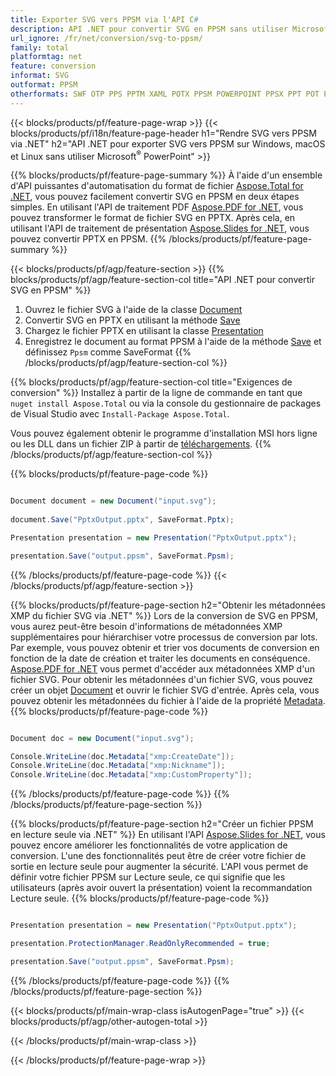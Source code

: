 ```yaml
---
title: Exporter SVG vers PPSM via l'API C#
description: API .NET pour convertir SVG en PPSM sans utiliser Microsoft Word
url_ignore: /fr/net/conversion/svg-to-ppsm/
family: total
platformtag: net
feature: conversion
informat: SVG
outformat: PPSM
otherformats: SWF OTP PPS PPTM XAML POTX PPSM POWERPOINT PPSX PPT POT POTM
---
```

{{< blocks/products/pf/feature-page-wrap >}}
{{< blocks/products/pf/i18n/feature-page-header h1="Rendre SVG vers PPSM via .NET" h2="API .NET pour exporter SVG vers PPSM sur Windows, macOS et Linux sans utiliser Microsoft<sup>&reg;</sup> PowerPoint" >}}

{{% blocks/products/pf/feature-page-summary %}}
À l'aide d'un ensemble d'API puissantes d'automatisation du format de fichier [Aspose.Total for .NET](https://products.aspose.com/total/net/), vous pouvez facilement convertir SVG en PPSM en deux étapes simples. En utilisant l'API de traitement PDF [Aspose.PDF for .NET](https://products.aspose.com/pdf/net/), vous pouvez transformer le format de fichier SVG en PPTX. Après cela, en utilisant l'API de traitement de présentation [Aspose.Slides for .NET](https://products.aspose.com/slides/net/), vous pouvez convertir PPTX en PPSM.
{{% /blocks/products/pf/feature-page-summary  %}}

{{< blocks/products/pf/agp/feature-section >}}
{{% blocks/products/pf/agp/feature-section-col title="API .NET pour convertir SVG en PPSM" %}}
1. Ouvrez le fichier SVG à l'aide de la classe [Document](https://reference.aspose.com/pdf/net/aspose.pdf/document)
2. Convertir SVG en PPTX en utilisant la méthode [Save](https://reference.aspose.com/pdf/net/aspose.pdf.document/save/methods/5)
3. Chargez le fichier PPTX en utilisant la classe [Presentation](https://reference.aspose.com/slides/net/aspose.slides/presentation)
4. Enregistrez le document au format PPSM à l'aide de la méthode [Save](https://reference.aspose.com/slides/net/aspose.slides.presentation/save/methods/5) et définissez `Ppsm` comme SaveFormat
{{% /blocks/products/pf/agp/feature-section-col %}}

{{% blocks/products/pf/agp/feature-section-col title="Exigences de conversion" %}}
Installez à partir de la ligne de commande en tant que ```nuget install Aspose.Total``` ou via la console du gestionnaire de packages de Visual Studio avec ```Install-Package Aspose.Total```.

Vous pouvez également obtenir le programme d'installation MSI hors ligne ou les DLL dans un fichier ZIP à partir de [téléchargements](https://releases.aspose.com/total/net).
{{% /blocks/products/pf/agp/feature-section-col %}}

{{% blocks/products/pf/feature-page-code %}}

```cs

Document document = new Document("input.svg");
 
document.Save("PptxOutput.pptx", SaveFormat.Pptx); 

Presentation presentation = new Presentation("PptxOutput.pptx");

presentation.Save("output.ppsm", SaveFormat.Ppsm);   
```

{{% /blocks/products/pf/feature-page-code %}}
{{< /blocks/products/pf/agp/feature-section >}}

{{% blocks/products/pf/feature-page-section  h2="Obtenir les métadonnées XMP du fichier SVG via .NET" %}}
Lors de la conversion de SVG en PPSM, vous aurez peut-être besoin d'informations de métadonnées XMP supplémentaires pour hiérarchiser votre processus de conversion par lots. Par exemple, vous pouvez obtenir et trier vos documents de conversion en fonction de la date de création et traiter les documents en conséquence. [Aspose.PDF for .NET](https://products.aspose.com/pdf/net/) vous permet d'accéder aux métadonnées XMP d'un fichier SVG. Pour obtenir les métadonnées d'un fichier SVG, vous pouvez créer un objet [Document](https://reference.aspose.com/pdf/net/aspose.pdf/document) et ouvrir le fichier SVG d'entrée. Après cela, vous pouvez obtenir les métadonnées du fichier à l'aide de la propriété [Metadata](https://reference.aspose.com/pdf/net/aspose.pdf/document/properties/metadata).  
{{% blocks/products/pf/feature-page-code %}}

```cs

Document doc = new Document("input.svg");

Console.WriteLine(doc.Metadata["xmp:CreateDate"]);
Console.WriteLine(doc.Metadata["xmp:Nickname"]);
Console.WriteLine(doc.Metadata["xmp:CustomProperty"]);
```

{{% /blocks/products/pf/feature-page-code  %}}
{{% /blocks/products/pf/feature-page-section %}}

{{% blocks/products/pf/feature-page-section  h2="Créer un fichier PPSM en lecture seule via .NET" %}}
En utilisant l'API [Aspose.Slides for .NET](https://products.aspose.com/slides/net/), vous pouvez encore améliorer les fonctionnalités de votre application de conversion. L'une des fonctionnalités peut être de créer votre fichier de sortie en lecture seule pour augmenter la sécurité. L'API vous permet de définir votre fichier PPSM sur Lecture seule, ce qui signifie que les utilisateurs (après avoir ouvert la présentation) voient la recommandation Lecture seule. 
{{% blocks/products/pf/feature-page-code %}}

```cs

Presentation presentation = new Presentation("PptxOutput.pptx");

presentation.ProtectionManager.ReadOnlyRecommended = true;

presentation.Save("output.ppsm", SaveFormat.Ppsm);     
```

{{% /blocks/products/pf/feature-page-code  %}}
{{% /blocks/products/pf/feature-page-section %}}

{{< blocks/products/pf/main-wrap-class isAutogenPage="true" >}}
{{< blocks/products/pf/agp/other-autogen-total >}}


{{< /blocks/products/pf/main-wrap-class >}}

{{< /blocks/products/pf/feature-page-wrap >}}